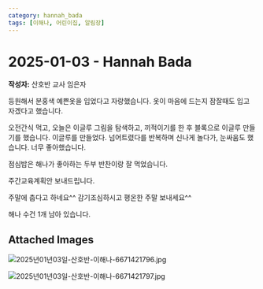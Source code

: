 ```yaml
---
category: hannah_bada
tags: [이해나, 어린이집, 알림장]
---
```


# 2025-01-03 - Hannah Bada

**작성자:** 산호반 교사 임은자  

등원해서 분홍색 예쁜옷을 입었다고 자랑했습니다. 옷이 마음에 드는지 잠잘때도 입고  자겠다고 했습니다.

오전간식 먹고, 오늘은 이글루 그림을 탐색하고, 끼적이기를 한 후 블록으로 이글루 만들기를 했습니다. 이글루를 만들었다. 넘어트렸다를 반복하며 신나게 놀다가, 눈싸움도 했습니다. 너무 좋아했습니다.

점심밥은 해나가 좋아하는 두부 반찬이랑 잘 먹었습니다.

주간교육계획안 보내드립니다.

주말에 춥다고 하네요^^  감기조심하시고 평온한 주말 보내세요^^

해나 수건 1개 남아 있습니다.

## Attached Images
![2025년01년03일-산호반-이해나-6671421796.jpg](d:\Users\hannah\Downloads\kids\photo\2025년01년03일-산호반-이해나-6671421796.jpg)

![2025년01년03일-산호반-이해나-6671421797.jpg](d:\Users\hannah\Downloads\kids\photo\2025년01년03일-산호반-이해나-6671421797.jpg)


